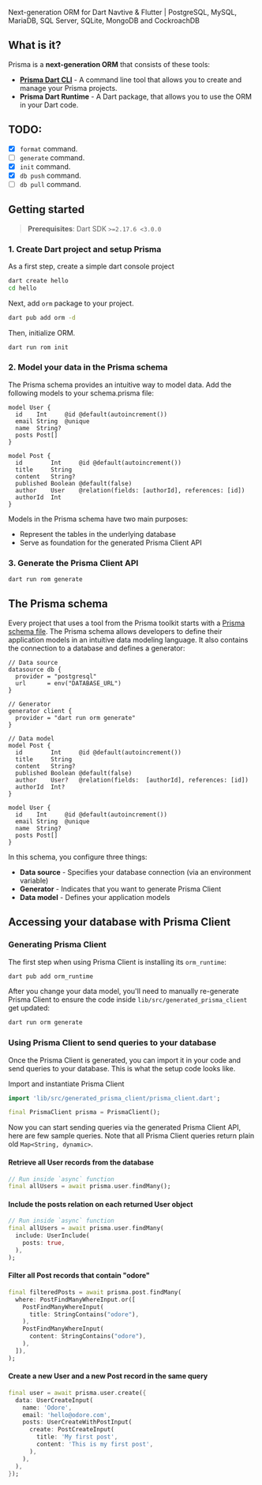 Next-generation ORM for Dart Navtive & Flutter | PostgreSQL, MySQL, MariaDB, SQL Server, SQLite, MongoDB and CockroachDB

## What is it?

Prisma is a **next-generation ORM** that consists of these tools:

- **[Prisma Dart CLI](orm)** - A command line tool that allows you to create and manage your Prisma projects.
- **Prisma Dart Runtime** - A Dart package, that allows you to use the ORM in your Dart code.

## TODO:

- [x] `format` command.
- [ ] `generate` command.
- [x] `init` command.
- [x] `db push` command.
- [ ] `db pull` command.

## Getting started

> **Prerequisites**: Dart SDK `>=2.17.6 <3.0.0`

### 1. Create Dart project and setup Prisma

As a first step, create a simple dart console project

```bash
dart create hello
cd hello
```

Next, add `orm` package to your project.

```bash
dart pub add orm -d
```

Then, initialize ORM.

```bash
dart run rom init
```

### 2. Model your data in the Prisma schema

The Prisma schema provides an intuitive way to model data. Add the following models to your schema.prisma file:

```prisma
model User {
  id    Int     @id @default(autoincrement())
  email String  @unique
  name  String?
  posts Post[]
}

model Post {
  id        Int     @id @default(autoincrement())
  title     String
  content   String?
  published Boolean @default(false)
  author    User    @relation(fields: [authorId], references: [id])
  authorId  Int
}
```

Models in the Prisma schema have two main purposes:

- Represent the tables in the underlying database
- Serve as foundation for the generated Prisma Client API

### 3. Generate the Prisma Client API

```bash
dart run rom generate
```

## The Prisma schema

Every project that uses a tool from the Prisma toolkit starts with a [Prisma schema file](https://www.prisma.io/docs/concepts/components/prisma-schema). The Prisma schema allows developers to define their application models in an intuitive data modeling language. It also contains the connection to a database and defines a generator:

```prisma
// Data source
datasource db {
  provider = "postgresql"
  url      = env("DATABASE_URL")
}

// Generator
generator client {
  provider = "dart run orm generate"
}

// Data model
model Post {
  id        Int     @id @default(autoincrement())
  title     String
  content   String?
  published Boolean @default(false)
  author    User?   @relation(fields:  [authorId], references: [id])
  authorId  Int?
}

model User {
  id    Int     @id @default(autoincrement())
  email String  @unique
  name  String?
  posts Post[]
}
```

In this schema, you configure three things:

- **Data source** - Specifies your database connection (via an environment variable)
- **Generator** - Indicates that you want to generate Prisma Client
- **Data model** - Defines your application models

## Accessing your database with Prisma Client

### Generating Prisma Client

The first step when using Prisma Client is installing its `orm_runtime`:

```bash
dart pub add orm_runtime
```

After you change your data model, you'll need to manually re-generate Prisma Client to ensure the code inside `lib/src/generated_prisma_client` get updated:

```bash
dart run orm generate
```

### Using Prisma Client to send queries to your database

Once the Prisma Client is generated, you can import it in your code and send queries to your database. This is what the setup code looks like.

Import and instantiate Prisma Client

```dart
import 'lib/src/generated_prisma_client/prisma_client.dart';

final PrismaClient prisma = PrismaClient();
```

Now you can start sending queries via the generated Prisma Client API, here are few sample queries. Note that all Prisma Client queries return plain old `Map<String, dynamic>`.

#### Retrieve all User records from the database

```dart
// Run inside `async` function
final allUsers = await prisma.user.findMany();
```

#### Include the posts relation on each returned User object

```dart
// Run inside `async` function
final allUsers = await prisma.user.findMany(
  include: UserInclude(
    posts: true,
  ),
);
```

#### Filter all Post records that contain "odore"

```dart
final filteredPosts = await prisma.post.findMany(
  where: PostFindManyWhereInput.or([
    PostFindManyWhereInput(
      title: StringContains("odore"),
    ),
    PostFindManyWhereInput(
      content: StringContains("odore"),
    ),
  ]),
);
```

#### Create a new User and a new Post record in the same query

```dart
final user = await prisma.user.create({
  data: UserCreateInput(
    name: 'Odore',
    email: 'hello@odore.com',
    posts: UserCreateWithPostInput(
      create: PostCreateInput(
        title: 'My first post',
        content: 'This is my first post',
      ),
    ),
  ),
});
```
